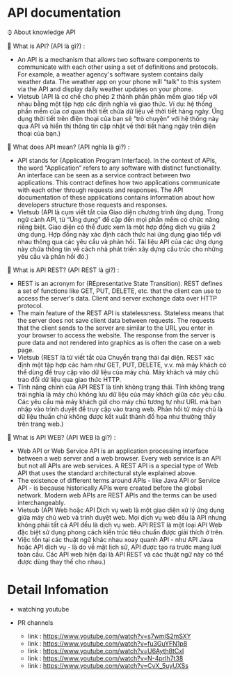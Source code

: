 # API documentation

⌚︎ About knowledge API

💬 What is API? (API là gì?) :

- An API is a mechanism that allows two software components to communicate with each other using a set of definitions and protocols. For example, a weather agency's software system contains daily weather data. The weather app on your phone will “talk” to this system via the API and display daily weather updates on your phone. 
- Vietsub (API là cơ chế cho phép 2 thành phần phần mềm giao tiếp với nhau bằng một tập hợp các định nghĩa và giao thức. Ví dụ: hệ thống phần mềm của cơ quan thời tiết chứa dữ liệu về thời tiết hàng ngày. Ứng dụng thời tiết trên điện thoại của bạn sẽ “trò chuyện” với hệ thống này qua API và hiển thị thông tin cập nhật về thời tiết hàng ngày trên điện thoại của bạn.)

💬 What does API mean? (API nghĩa là gì?) :
- API stands for (Application Program Interface). In the context of APIs, the word “Application” refers to any software with distinct functionality. An interface can be seen as a service contract between two applications. This contract defines how two applications communicate with each other through requests and responses. The API documentation of these applications contains information about how developers structure those requests and responses.
- Vietsub (API là cụm viết tắt của Giao diện chương trình ứng dụng. Trong ngữ cảnh API, từ “Ứng dụng” đề cập đến mọi phần mềm có chức năng riêng biệt. Giao diện có thể được xem là một hợp đồng dịch vụ giữa 2 ứng dụng. Hợp đồng này xác định cách thức hai ứng dụng giao tiếp với nhau thông qua các yêu cầu và phản hồi. Tài liệu API của các ứng dụng này chứa thông tin về cách nhà phát triển xây dựng cấu trúc cho những yêu cầu và phản hồi đó.)

💬 What is API REST? (API REST là gì?) : 
- REST is an acronym for (REpresentative State Transition). REST defines a set of functions like GET, PUT, DELETE, etc. that the client can use to access the server's data. Client and server exchange data over HTTP protocol.
- The main feature of the REST API is statelessness. Stateless means that the server does not save client data between requests. The requests that the client sends to the server are similar to the URL you enter in your browser to access the website. The response from the server is pure data and not rendered into graphics as is often the case on a web page.
- Vietsub (REST là từ viết tắt của Chuyển trạng thái đại diện. REST xác định một tập hợp các hàm như GET, PUT, DELETE, v.v. mà máy khách có thể dùng để truy cập vào dữ liệu của máy chủ. Máy khách và máy chủ trao đổi dữ liệu qua giao thức HTTP.
- Tính năng chính của API REST là tính không trạng thái. Tính không trạng trái nghĩa là máy chủ không lưu dữ liệu của máy khách giữa các yêu cầu. Các yêu cầu mà máy khách gửi cho máy chủ tương tự như URL mà bạn nhập vào trình duyệt để truy cập vào trang web. Phản hồi từ máy chủ là dữ liệu thuần chứ không được kết xuất thành đồ họa như thường thấy trên trang web.)

💬 What is API WEB? (API WEB là gì?) : 
- Web API or Web Service API is an application processing interface between a web server and a web browser. Every web service is an API but not all APIs are web services. A REST API is a special type of Web API that uses the standard architectural style explained above.
- The existence of different terms around APIs - like Java API or Service API - is because historically APIs were created before the global network. Modern web APIs are REST APIs and the terms can be used interchangeably.
- Vietsub (API Web hoặc API Dịch vụ web là một giao diện xử lý ứng dụng giữa máy chủ web và trình duyệt web. Mọi dịch vụ web đều là API nhưng không phải tất cả API đều là dịch vụ web. API REST là một loại API Web đặc biệt sử dụng phong cách kiến trúc tiêu chuẩn được giải thích ở trên.
- Việc tồn tại các thuật ngữ khác nhau xoay quanh API - như API Java hoặc API dịch vụ - là do về mặt lịch sử, API được tạo ra trước mạng lưới toàn cầu. Các API web hiện đại là API REST và các thuật ngữ này có thể được dùng thay thế cho nhau.)

# Detail Infomation

- watching youtube 
- PR channels 

    - link : https://www.youtube.com/watch?v=s7wmiS2mSXY
    - link : https://www.youtube.com/watch?v=fu3GuYFN1p8
    - link : https://www.youtube.com/watch?v=U6Ayth8tCxI
    - link : https://www.youtube.com/watch?v=N-4prIh7t38
    - link : https://www.youtube.com/watch?v=CvX_5uyUXSs



























